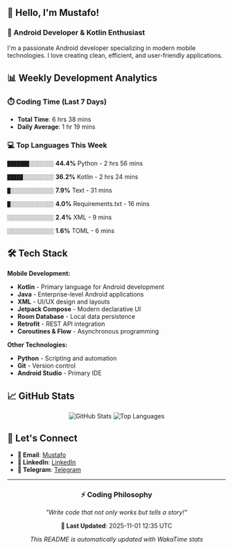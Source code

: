 ## 👋 Hello, I'm Mustafo!

### 🚀 Android Developer & Kotlin Enthusiast

I'm a passionate Android developer specializing in modern mobile technologies. I love creating clean, efficient, and user-friendly applications.

## 📊 Weekly Development Analytics

### ⏱️ Coding Time (Last 7 Days)
- **Total Time**: 6 hrs 38 mins
- **Daily Average**: 1 hr 19 mins

### 💻 Top Languages This Week


`███████░░░░░░░░` **44.4%** Python - 2 hrs 56 mins

`█████░░░░░░░░░░` **36.2%** Kotlin - 2 hrs 24 mins

`█░░░░░░░░░░░░░░` **7.9%** Text - 31 mins

`█░░░░░░░░░░░░░░` **4.0%** Requirements.txt - 16 mins

`░░░░░░░░░░░░░░░` **2.4%** XML - 9 mins

`░░░░░░░░░░░░░░░` **1.6%** TOML - 6 mins


## 🛠️ Tech Stack

**Mobile Development:**
- **Kotlin** - Primary language for Android development
- **Java** - Enterprise-level Android applications  
- **XML** - UI/UX design and layouts
- **Jetpack Compose** - Modern declarative UI
- **Room Database** - Local data persistence
- **Retrofit** - REST API integration
- **Coroutines & Flow** - Asynchronous programming

**Other Technologies:**
- **Python** - Scripting and automation
- **Git** - Version control
- **Android Studio** - Primary IDE

## 📈 GitHub Stats

<div align="center">

![GitHub Stats](https://github-readme-stats.vercel.app/api?username=Developer-Mustafo&show_icons=true&theme=radical&hide_border=true)
![Top Languages](https://github-readme-stats.vercel.app/api/top-langs/?username=Developer-Mustafo&layout=compact&theme=radical&hide_border=true)

</div>

## 🤝 Let's Connect

- **📧 Email**: [Mustafo](rahim.mustafo.x@gmail.com)
- **💼 LinkedIn**: [LinkedIn](https://www.linkedin.com/in/mustafo-rahim-4a0384324)
- **📱 Telegram**: [Telegram](https://t.me/rahim_mustafo_x)

---

<div align="center">

### ⚡ Coding Philosophy
*"Write code that not only works but tells a story!"*

**📅 Last Updated**: 2025-11-01 12:35 UTC

*This README is automatically updated with WakaTime stats*

</div>
